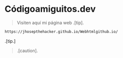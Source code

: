 # Códigoamiguitos.dev

> Visiten aquí mi página web
> .[tip].
```bash
https://jhosepthehacker.github.io/Webhtmlgithub.io/
```
.[tip.]

> .[caution].
